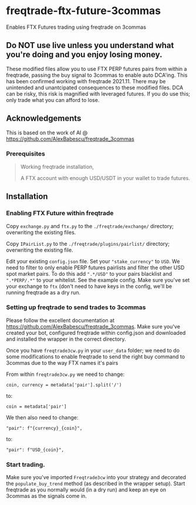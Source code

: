 # freqtrade-ftx-future-3commas
Enables FTX Futures trading using freqtrade on 3commas

## Do NOT use live unless you understand what you're doing and you enjoy losing money. 

These modified files allow you to use FTX PERP futures pairs from within a freqtrade, passing the buy signal to 3commas to enable auto DCA'ing. This has been confirmed working with freqtrade 2021.11. There may be unintended and unantcipated consequences to these modified files. DCA can be risky, this risk is magnified with leveraged futures. If you do use this; only trade what you can afford to lose.

## Acknowledgements

This is based on the work of Al @ https://github.com/AlexBabescu/freqtrade_3commas

### Prerequisites
> Working freqtrade installation,
> 
> A FTX account with enough USD/USDT in your wallet to trade futures. 

## Installation

### Enabling FTX Future within freqtrade

Copy `exchange.py` and `ftx.py` to the `./freqtrade/exchange/` directory; overwriting the existing files.

Copy `IPairList.py` to the `./freqtrade/plugins/pairlist/` directory; overwriting the existing file.


Edit your existing `config.json` file. Set your `"stake_currency"` to `USD`. We need to filter to only enable PERP futures pairlists and filter the other USD spot market pairs. To do this add `".*/USD"` to your pairs blacklist and `".*PERP/.*"` to your whitelist.  See the example config. Make sure you've set your exchange to `ftx` (don't need to have keys in the config, we'll be running freqtrade as a dry run.

### Setting up freqtrade to send trades to 3commas

Please follow the excellent documentation at https://github.com/AlexBabescu/freqtrade_3commas. Make sure you've created your bot, configured freqtrade within config.json and downloaded and installed the wrapper in the correct directory. 

Once you have `freqtrade3cw.py` in your `user_data` folder; we need to do some modifications to enable freqtrade to send the right buy command to 3commas due to the way FTX names it's pairs

From within `freqtrade3cw.py` we need to change:
```
coin, currency = metadata['pair'].split('/')
```
to:
```
coin = metadata['pair']
```

We then also need to change:
```
"pair": f"{currency}_{coin}",
```
to:
```
"pair": f"USD_{coin}",
```

### Start trading.

Make sure you've imported `Freqtrade3cw` into your strategy and decorated the `populate_buy_trend` method (as described in the wrapper setup). Start freqtrade as you normally would (in a dry run) and keep an eye on 3commas as the signals come in.





